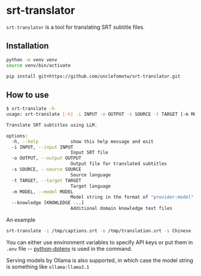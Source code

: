 # srt-translator

`srt-translator` is a tool for translating SRT subtitle files.

## Installation

```bash
python -m venv venv
source venv/bin/activate

pip install git+https://github.com/unclefomotw/srt-translator.git
```

## How to use

```bash
$ srt-translate -h
usage: srt-translate [-h] -i INPUT -o OUTPUT -s SOURCE -t TARGET [-m MODEL] [--knowledge [KNOWLEDGE ...]]

Translate SRT subtitles using LLM.

options:
  -h, --help            show this help message and exit
  -i INPUT, --input INPUT
                        Input SRT file
  -o OUTPUT, --output OUTPUT
                        Output file for translated subtitles
  -s SOURCE, --source SOURCE
                        Source language
  -t TARGET, --target TARGET
                        Target language
  -m MODEL, --model MODEL
                        Model string in the format of "provider:model"
  --knowledge [KNOWLEDGE ...]
                        Additional domain knowledge text files

```

An example
```bash
srt-translate -i /tmp/captions.srt -o /tmp/translation.srt -s Chinese -t English -m openai:gpt-4o-mini
```

You can either use environment variables to specify API keys or put them in `.env` file --
[python-dotenv](https://pypi.org/project/python-dotenv/) is used in the command.

Serving models by Ollama is also supported, in which case the model string is something like `ollama:llama3.1`
